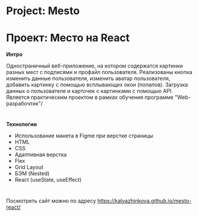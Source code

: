 # Project: Mesto
# Проект: Место на React

**Интро**

Одностраничный веб-приложение, на котором содержатся картинки разных мест с подписями и профайл пользователя. Реализованы кнопка изменить данные пользователя, изменить аватар пользователя, добавить картинку с помощью всплывающих окон (попапов). Загрузка данных о пользователе и карточек с картинками с помощью API. Является практическим проектом в рамках обучения программе "Web-разрабочтик"/
#

**Технологии**
* Использование макета в Figme при верстке страницы
* HTML
* CSS
* Адаптивная верстка
* Flex
* Grid Layout
* БЭМ (Nested)
* React (useState, useEffect)
#

Посмотреть сайт можно по адресу https://kalyazhinkova.github.io/mesto-react/
